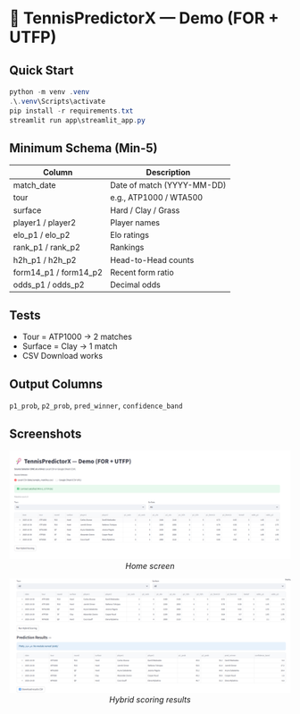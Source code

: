 # 🎾 TennisPredictorX — Demo (FOR + UTFP)

## Quick Start
~~~powershell
python -m venv .venv
.\.venv\Scripts\activate
pip install -r requirements.txt
streamlit run app\streamlit_app.py
~~~

## Minimum Schema (Min-5)
| Column | Description |
|---|---|
| match_date | Date of match (YYYY-MM-DD) |
| tour | e.g., ATP1000 / WTA500 |
| surface | Hard / Clay / Grass |
| player1 / player2 | Player names |
| elo_p1 / elo_p2 | Elo ratings |
| rank_p1 / rank_p2 | Rankings |
| h2h_p1 / h2h_p2 | Head-to-Head counts |
| form14_p1 / form14_p2 | Recent form ratio |
| odds_p1 / odds_p2 | Decimal odds |

## Tests
- Tour = ATP1000 → 2 matches
- Surface = Clay → 1 match
- CSV Download works

## Output Columns
`p1_prob`, `p2_prob`, `pred_winner`, `confidence_band`

## Screenshots
<p align="center">
  <img src="docs/screenshots/home.png?v=20251029122220" alt="Home" width="640"/><br/>
  <em>Home screen</em>
</p>

<p align="center">
  <img src="docs/screenshots/results.png?v=20251029122220" alt="Results" width="640"/><br/>
  <em>Hybrid scoring results</em>
</p>
